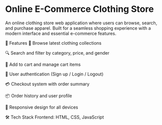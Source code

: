 #  Online E-Commerce Clothing Store
An online clothing store web application where users can browse, search, and purchase apparel. Built for a seamless shopping experience with a modern interface and essential e-commerce features.

🚀 Features
🧥 Browse latest clothing collections

🔍 Search and filter by category, price, and gender

🛒 Add to cart and manage cart items

👤 User authentication (Sign up / Login / Logout)

💳 Checkout system with order summary

📦 Order history and user profile

📱 Responsive design for all devices

🛠️ Tech Stack
Frontend: HTML, CSS, JavaScript 
